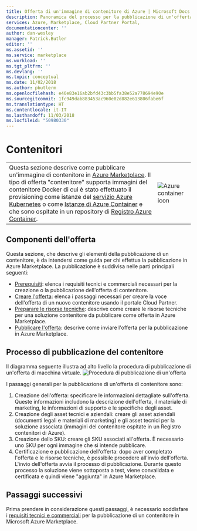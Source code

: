 ```yaml
---
title: Offerta di un'immagine di contenitore di Azure | Microsoft Docs
description: Panoramica del processo per la pubblicazione di un'offerta di contenitore in Azure Marketplace.
services: Azure, Marketplace, Cloud Partner Portal,
documentationcenter: ''
author: dan-wesley
manager: Patrick.Butler
editor: ''
ms.assetid: ''
ms.service: marketplace
ms.workload: ''
ms.tgt_pltfrm: ''
ms.devlang: ''
ms.topic: conceptual
ms.date: 11/02/2018
ms.author: pbutlerm
ms.openlocfilehash: e40e83e16ab2bfd43c3bb5fa38e52a778694e90e
ms.sourcegitcommit: 1fc949dab883453ac960e02d882e613806fabe6f
ms.translationtype: HT
ms.contentlocale: it-IT
ms.lasthandoff: 11/03/2018
ms.locfileid: "50980330"
---
```

# <a name="containers"></a>Contenitori

<table> <tr> <td>Questa sezione descrive come pubblicare un'immagine di contenitore in <a href="https://azuremarketplace.microsoft.com">Azure Marketplace</a>.  
Il tipo di offerta "contenitore" supporta immagini del contenitore Docker di cui è stato effettuato il provisioning come istanze del <a href="https://docs.microsoft.com/azure/aks/index">servizio Azure Kubernetes</a> o come <a href="https://docs.microsoft.com/azure/container-instances/container-instances-overview">Istanze di Azure Container</a> e che sono ospitate in un repository di <a href="https://docs.microsoft.com/azure/container-registry">Registro Azure Container</a>. </td> <td><img src="./media/container-icon.png"  alt="Azure container icon" /></td> </tr> </table>

## <a name="offer-components"></a>Componenti dell'offerta

Questa sezione, che descrive gli elementi della pubblicazione di un contenitore, è da intendersi come guida per chi effettua la pubblicazione in Azure Marketplace. La pubblicazione è suddivisa nelle parti principali seguenti:

- [Prerequisiti](./cpp-prerequisites.md): elenca i requisiti tecnici e commerciali necessari per la creazione o la pubblicazione dell'offerta di contenitore.
- [Creare l'offerta](./cpp-create-offer.md): elenca i passaggi necessari per creare la voce dell'offerta di un nuovo contenitore usando il portale Cloud Partner.
- [Preparare le risorse tecniche](./cpp-create-technical-assets.md): descrive come creare le risorse tecniche per una soluzione contenitore da pubblicare come offerta in Azure Marketplace.
- [Pubblicare l'offerta](./cpp-publish-offer.md): descrive come inviare l'offerta per la pubblicazione in Azure Marketplace.

## <a name="container-publishing-process"></a>Processo di pubblicazione del contenitore

Il diagramma seguente illustra ad alto livello la procedura di pubblicazione di un'offerta di macchina virtuale.
![Procedura di pubblicazione di un'offerta](./media/containers-offer-process.png)

I passaggi generali per la pubblicazione di un'offerta di contenitore sono:

1. Creazione dell'offerta: specificare le informazioni dettagliate sull'offerta. Queste informazioni includono la descrizione dell'offerta, il materiale di marketing, le informazioni di supporto e le specifiche degli asset.
2. Creazione degli asset tecnici e aziendali: creare gli asset aziendali (documenti legali e materiali di marketing) e gli asset tecnici per la soluzione associata (immagini del contenitore ospitate in un Registro contenitori di Azure).
3. Creazione dello SKU: creare gli SKU associati all'offerta. È necessario uno SKU per ogni immagine che si intende pubblicare.
4. Certificazione e pubblicazione dell'offerta: dopo aver completato l'offerta e le risorse tecniche, è possibile procedere all'invio dell'offerta. L'invio dell'offerta avvia il processo di pubblicazione. Durante questo processo la soluzione viene sottoposta a test, viene convalidata e certificata e quindi viene "aggiunta" in Azure Marketplace.

## <a name="next-steps"></a>Passaggi successivi

Prima prendere in considerazione questi passaggi, è necessario soddisfare i [requisiti tecnici e commerciali](./cpp-prerequisites.md) per la pubblicazione di un contenitore in Microsoft Azure Marketplace.